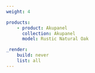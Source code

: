 ```yaml
---
weight: 4

products:
    - product: Akupanel
      collection: Akupanel
      model: Rustic Natural Oak

_render:
    build: never
    list: all
---
```

